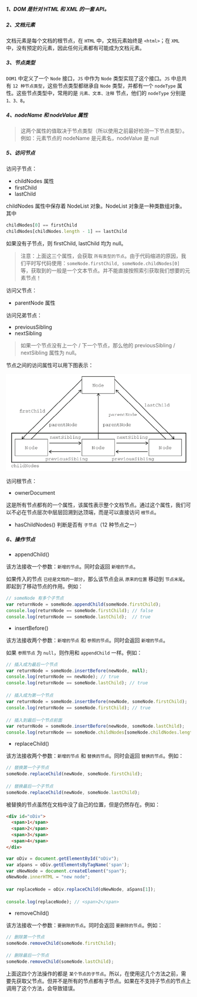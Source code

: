 ##### 1、DOM 是针对 HTML 和 **XML** 的一套 API。

##### 2、文档元素

文档元素是每个文档的根节点，在 `HTML` 中，文档元素始终是 `<html>`；在 `XML` 中，没有预定的元素，因此任何元素都有可能成为文档元素。

##### 3、节点类型

`DOM1` 中定义了一个 `Node` 接口，`JS` 中作为 `Node` 类型实现了这个接口。`JS` 中总共有 `12 种节点类型`，这些节点类型都继承自 `Node` 类型，并都有一个 `nodeType` 属性。这些节点类型中，常用的是 `元素、文本、注释` 节点，他们的 `nodeType` 分别是 `1、3、8`。

##### 4、nodeName 和 nodeValue 属性

> 这两个属性的值取决于节点类型（所以使用之前最好检测一下节点类型）。
> 例如：元素节点的 nodeName 是元素名，nodeValue 是 null

##### 5、访问节点

访问子节点：

- childNodes 属性
- firstChild
- lastChild

childNodes 属性中保存着 NodeList 对象。NodeList 对象是一种类数组对象。
其中

```javascript
childNodes[0] == firstChild
childNodes[childNodes.length - 1] == lastChild
```

如果没有子节点，则 firstChild, lastChild 均为 null。

> 注意：上面这三个属性，会获取 `所有类型的节点`。由于代码缩进的原因，我们平时写代码使用：`someNode.firstChild, someNode.childNodes[0]` 等，获取到的一般是一个文本节点。并不能直接按照索引获取我们想要的元素节点！

访问父节点：

- parentNode 属性

访问兄弟节点：

- previousSibling
- nextSibling

> 如果一个节点没有上一个 / 下一个节点，那么他的 previousSibling / nextSibling 属性为 null。

节点之间的访问属性可以用下图表示：

![](./imgs/section10/node_map.png)

访问根节点：

- ownerDocument

这是所有节点都有的一个属性，该属性表示整个文档节点。通过这个属性，我们可以不必在节点层次中层层回溯到达顶端，而是可以直接访问 `根节点`。

- hasChildNodes() 判断是否有 `子节点`（12 种节点之一）

##### 6、操作节点

- appendChild()

该方法接收一个参数：`新增的节点`。同时会返回 `新增的节点`。

如果传入的节点 `已经是文档的一部分`，那么该节点会从 `原来的位置` 移动到 `节点末尾`。即起到了移动节点的作用。例如：

```javascript
// someNode 有多个子节点
var returnNode = someNode.appendChild(someNode.firstChild);
console.log(returnNode == someNode.firstChild); // false
console.log(returnNode == someNode.lastChild);  // true
```
- insertBefore()

该方法接收两个参数：`新增的节点` 和 `参照的节点`。同时会返回 `新增的节点`。

如果 `参照节点` 为 `null`，则作用和 `appendChild` 一样。例如：

```javascript
// 插入成为最后一个节点
var returnNode = someNode.insertBefore(newNode, null);
console.log(returnNode == newNode); // true
console.log(returnNode == someNode.lastChild); // true

// 插入成为第一个节点
var returnNode = someNode.insertBefore(newNode, someNode.firstChild);
console.log(returnNode == someNode.firstChild); // true

// 插入到最后一个节点前面
var returnNode = someNode.insertBefore(newNode, someNode.lastChild);
console.log(returnNode == someNode.childNodes[someNode.childNodes.length - 2]); // true
```

- replaceChild()

该方法接收两个参数：`新增的节点` 和 `替换的节点`。同时会返回 `替换的节点`。例如：

```javascript
// 替换第一个子节点
someNode.replaceChild(newNode, someNode.firstChild);

// 替换最后一个子节点
someNode.replaceChild(newNode, someNode.lastChild);
```

被替换的节点虽然在文档中没了自己的位置，但是仍然存在。例如：

```html
<div id="oDiv">
  <span>1</span>
  <span>2</span>
  <span>3</span>
  <span>4</span>
</div>
```

```javascript
var oDiv = document.getElementById("oDiv");
var aSpans = oDiv.getElementsByTagName('span');
var oNewNode = document.createElement("span");
oNewNode.innerHTML = "new node";

var replaceNode = oDiv.replaceChild(oNewNode, aSpans[1]);

console.log(replaceNode); // <span>2</span>
```

- removeChild()

该方法接收一个参数：`要删除的节点`。同时会返回 `要删除的节点`。例如：

```javascript
// 删除第一个节点
someNode.removeChild(someNode.firstChild);

// 删除最后一个节点
someNode.removeChild(someNode.lastChild);
```

上面这四个方法操作的都是 `某个节点的子节点`。所以，在使用这几个方法之前，需要先获取父节点。但并不是所有的节点都有子节点。如果在不支持子节点的节点上调用了这个方法，会导致错误。








